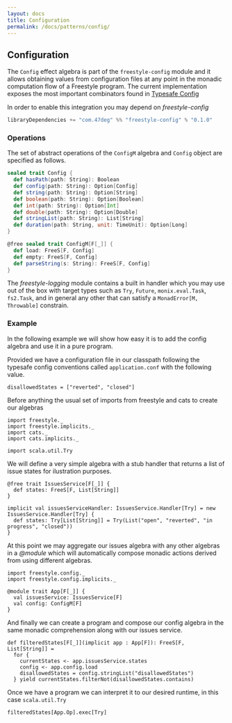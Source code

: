 ```yaml
---
layout: docs
title: Configuration
permalink: /docs/patterns/config/
---
```


## Configuration

The `Config` effect algebra is part of the `freestyle-config` module and it allows obtaining values from configuration files at any point in the monadic computation flow of a Freestyle program.
The current implementation exposes the most important combinators found in [Typesafe Config](https://github.com/typesafehub/config)

In order to enable this integration you may depend on _freestyle-config_

```scala
libraryDependencies += "com.47deg" %% "freestyle-config" % "0.1.0"
```

### Operations

The set of abstract operations of the `ConfigM` algebra and `Config` object are specified as follows.

```scala
sealed trait Config {
  def hasPath(path: String): Boolean
  def config(path: String): Option[Config]
  def string(path: String): Option[String]
  def boolean(path: String): Option[Boolean]
  def int(path: String): Option[Int]
  def double(path: String): Option[Double]
  def stringList(path: String): List[String]
  def duration(path: String, unit: TimeUnit): Option[Long]
}

@free sealed trait ConfigM[F[_]] {
  def load: FreeS[F, Config]
  def empty: FreeS[F, Config]
  def parseString(s: String): FreeS[F, Config]
}
```

The _freestyle-logging_ module contains a built in handler which you may use out of the box with target types such as `Try`, `Future`, `monix.eval.Task`, `fs2.Task`, and in general any other that can satisfy a `MonadError[M, Throwable]` constrain.


### Example

In the following example we will show how easy it is to add the config algebra and use it in a pure program.

Provided we have a configuration file in our classpath following the typesafe config conventions called `application.conf` with the following value.

```
disallowedStates = ["reverted", "closed"]
```

Before anything the usual set of imports from freestyle and cats to create our algebras

```tut:silent
import freestyle._
import freestyle.implicits._
import cats._
import cats.implicits._

import scala.util.Try
```

We will define a very simple algebra with a stub handler that returns a list of issue states for ilustration purposes.

```tut:book
@free trait IssuesService[F[_]] {
  def states: FreeS[F, List[String]]
}

implicit val issuesServiceHandler: IssuesService.Handler[Try] = new IssuesService.Handler[Try] {
  def states: Try[List[String]] = Try(List("open", "reverted", "in progress", "closed"))
}
```

At this point we may aggregate our issues algebra with any other algebras in a _@module_ which will automatically compose monadic actions
derived from using different algebras.

```tut:book
import freestyle.config._
import freestyle.config.implicits._

@module trait App[F[_]] {
  val issuesService: IssuesService[F]
  val config: ConfigM[F]
}
```

And finally we can create a program and compose our config algebra in the same monadic comprehension along with our issues service.

```tut:book
def filteredStates[F[_]](implicit app : App[F]): FreeS[F, List[String]] =
  for {
    currentStates <- app.issuesService.states
	config <- app.config.load
	disallowedStates = config.stringList("disallowedStates")
  } yield currentStates.filterNot(disallowedStates.contains)
```

Once we have a program we can interpret it to our desired runtime, in this case `scala.util.Try`

```tut:book
filteredStates[App.Op].exec[Try]
```

